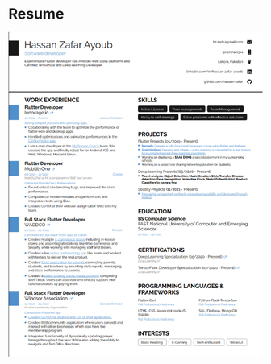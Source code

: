 # Resume

<div align="center">
   <a href="https://github.com/hassan-zafar/Resume/blob/main/Hassan's%20Resume.pdf"> <img src="Hassan's Resume.png" ></a>
  </div>
